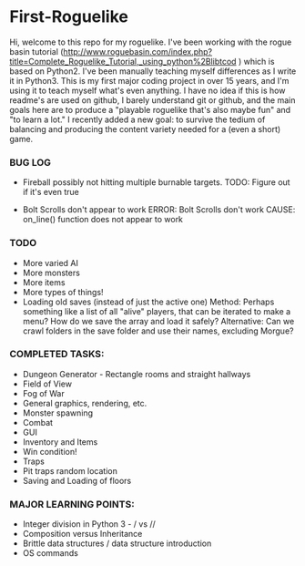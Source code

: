 # First-Roguelike

Hi, welcome to this repo for my roguelike. I've been working with the rogue basin tutorial (http://www.roguebasin.com/index.php?title=Complete_Roguelike_Tutorial,_using_python%2Blibtcod ) which is based on Python2. I've been manually teaching myself differences as I write it in Python3. This is my first major coding project in over 15 years, and I'm using it to teach myself what's even anything. I have no idea if this is how readme's are used on github, I barely understand git or github, and the main goals here are to produce a "playable roguelike that's also maybe fun" and "to learn a lot." I recently added a new goal: to survive the tedium of balancing and producing the content variety needed for a (even a short) game.

### BUG LOG
- Fireball possibly not hitting multiple burnable targets.
TODO: Figure out if it's even true

- Bolt Scrolls don't appear to work
ERROR: Bolt Scrolls don't work
CAUSE: on_line() function does not appear to work

### TODO
- More varied AI
- More monsters
- More items
- More types of things!
- Loading old saves (instead of just the active one)
    Method: Perhaps something like a list of all "alive" players, that can be iterated to make a menu?
        How do we save the array and load it safely?
    Alternative:
        Can we crawl folders in the save folder and use their names, excluding Morgue?

### COMPLETED TASKS:
- Dungeon Generator - Rectangle rooms and straight hallways
- Field of View
- Fog of War
- General graphics, rendering, etc.
- Monster spawning
- Combat
- GUI
- Inventory and Items
- Win condition!
- Traps
- Pit traps random location
- Saving and Loading of floors


### MAJOR LEARNING POINTS:
- Integer division in Python 3 - / vs //
- Composition versus Inheritance
- Brittle data structures / data structure introduction
- OS commands